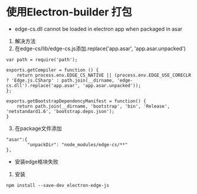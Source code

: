 # 使用Electron-builder 打包
- edge-cs.dll cannot be loaded in electron app when packaged in asar  
1. 解决方法
2. 在edge-cs/lib/edge-cs.js添加.replace('app.asar', 'app.asar.unpacked')
```
var path = require('path');

exports.getCompiler = function () {
	return process.env.EDGE_CS_NATIVE || (process.env.EDGE_USE_CORECLR ? 'Edge.js.CSharp' : path.join(__dirname, 'edge-cs.dll').replace('app.asar', 'app.asar.unpacked'));
};

exports.getBootstrapDependencyManifest = function() {
	return path.join(__dirname, 'bootstrap', 'bin', 'Release', 'netstandard1.6', 'bootstrap.deps.json');
}
```  
3. 在package文件添加
```  
"asar":{
        "unpackDir": "node_modules/edge-cs/**"
},
```  
- 安装edge格块失败
1. 安装 
```
npm install --save-dev electron-edge-js  
```  
